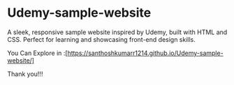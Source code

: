 # Udemy-sample-website
A sleek, responsive sample website inspired by Udemy, built with HTML and CSS. Perfect for learning and showcasing front-end design skills.

You Can Explore in :[https://santhoshkumarr1214.github.io/Udemy-sample-website/]

Thank you!!!
